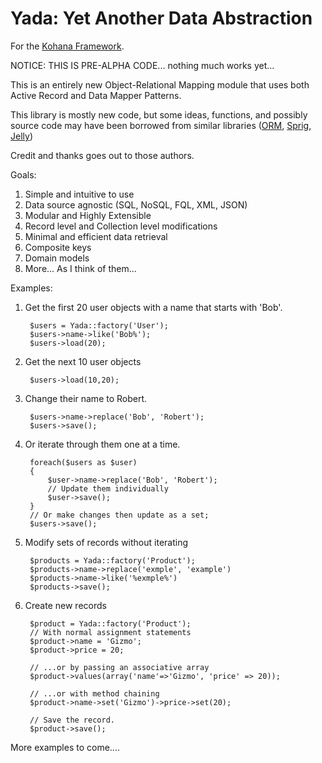 # Yada: Yet Another Data Abstraction

For the [Kohana Framework](http://kohanaframework.org/).

NOTICE: THIS IS PRE-ALPHA CODE... nothing much works yet...

This is an entirely new Object-Relational Mapping module that uses both Active Record and Data Mapper Patterns. 

This library is mostly new code, but some ideas, functions, and possibly source code may have been borrowed 
from similar libraries ([ORM](http://github.com/kohana/orm), [Sprig](http://github.com/shadowhand/sprig), [Jelly](http://github.com/jonathangeiger/kohana-jelly))

Credit and thanks goes out to those authors.

Goals:

1. Simple and intuitive to use
2. Data source agnostic (SQL, NoSQL, FQL, XML, JSON) 
3. Modular and Highly Extensible
4. Record level and Collection level modifications
5. Minimal and efficient data retrieval
6. Composite keys
7. Domain models
8. More... As I think of them...

Examples:

1. Get the first 20 user objects with a name that starts with 'Bob'.

		$users = Yada::factory('User');
		$users->name->like('Bob%');
		$users->load(20);
		
2. Get the next 10 user objects

		$users->load(10,20);
		
2. Change their name to Robert.

		$users->name->replace('Bob', 'Robert');
		$users->save();
	
3. Or iterate through them one at a time.

		foreach($users as $user)
		{
			$user->name->replace('Bob', 'Robert');
			// Update them individually
			$user->save();
		}
		// Or make changes then update as a set;
		$users->save();

4. Modify sets of records without iterating

		$products = Yada::factory('Product');
		$products->name->replace('exmple', 'example')
		$products->name->like('%exmple%')
		$products->save();

5. Create new records

		$product = Yada::factory('Product');
		// With normal assignment statements
		$product->name = 'Gizmo';
		$product->price = 20;
		
		// ...or by passing an associative array
		$product->values(array('name'=>'Gizmo', 'price' => 20));
		
		// ...or with method chaining
		$product->name->set('Gizmo')->price->set(20);
		
		// Save the record.
		$product->save();
		


More examples to come....